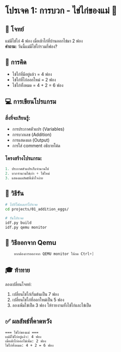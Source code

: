 # โปรเจค 1: การบวก - ไข่ไก่ของแม่ 🥚

## 🎯 โจทย์
แม่มีไข่ไก่ 4 ฟอง เมื่อเช้าไก่ที่บ้านออกไข่มา 2 ฟอง  
**คำถาม:** วันนี้แม่มีไข่ไก่รวมกี่ฟอง?

## 🧮 การคิด
- ไข่ไก่ที่มีอยู่แล้ว = 4 ฟอง
- ไข่ไก่ที่ไก่ออกใหม่ = 2 ฟอง
- ไข่ไก่ทั้งหมด = 4 + 2 = 6 ฟอง

## 💻 การเขียนโปรแกรม

### สิ่งที่จะเรียนรู้:
- การประกาศตัวแปร (Variables)
- การบวกเลข (Addition)
- การแสดงผล (Output)
- การใส่ comment อธิบายโค้ด

### โครงสร้างโปรแกรม:
```c
1. ประกาศตัวแปรเก็บจำนวนไข่
2. บวกจำนวนไข่เก่า + ไข่ใหม่
3. แสดงผลลัพธ์ที่เข้าใจง่าย
```

## 🚀 วิธีรัน

```bash
# ไปที่โฟลเดอร์โปรเจค
cd projects/01_addition_eggs/

# รันโปรเจค
idf.py build
idf.py qemu monitor
```

## 🚪 วิธีออกจาก Qemu
``` c
    หากต้องการออกจาก QEMU monitor ให้กด Ctrl+]
``` 


## 🎓 ท้าทาย

ลองเปลี่ยนโจทย์:
1. เปลี่ยนไข่ไก่เริ่มต้นเป็น 7 ฟอง
2. เปลี่ยนไข่ไก่ที่ออกใหม่เป็น 5 ฟอง
3. ลองเพิ่มไข่เป็ด 3 ฟอง ให้รายงานทั้งไข่ไก่และไข่เป็ด

## ✅ ผลลัพธ์ที่คาดหวัง

```
=== ไข่ไก่ของแม่ ===
แม่มีไข่ไก่อยู่แล้ว: 4 ฟอง
เมื่อเช้าไก่ออกไข่เพิ่ม: 2 ฟอง
ไข่ไก่ทั้งหมด: 4 + 2 = 6 ฟอง
```
